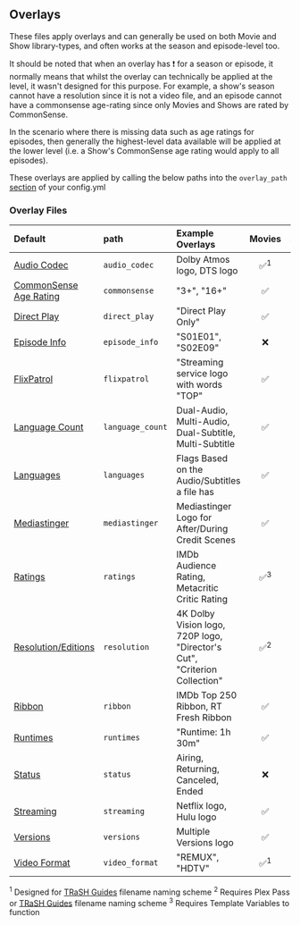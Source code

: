 ## Overlays

These files apply overlays and can generally be used on both Movie and Show library-types, and often works at the season and episode-level too.

It should be noted that when an overlay has &#10071; for a season or episode, it normally means that whilst the overlay can technically be applied at the level, it wasn't designed for this purpose. For example, a show's season cannot have a resolution since it is not a video file, and an episode cannot have a commonsense age-rating since only Movies and Shows are rated by CommonSense. 

In the scenario where there is missing data such as age ratings for episodes, then generally the highest-level data available will be applied at the lower level (i.e. a Show's CommonSense age rating would apply to all episodes).

These overlays are applied by calling the below paths into the `overlay_path` [section](../config/libraries/#overlay-path) of your config.yml

### Overlay Files

| Default                                        | path             | Example Overlays                                                          |       Movies        |        Shows        |       Seasons       |      Episodes       |
|:-----------------------------------------------|:-----------------|:--------------------------------------------------------------------------|:-------------------:|:-------------------:|:-------------------:|:-------------------:|
| [Audio Codec](overlays/audio_codec)            | `audio_codec`    | Dolby Atmos logo, DTS logo                                                | &#9989;<sup>1</sup> | &#9989;<sup>1</sup> | &#9989;<sup>1</sup> | &#9989;<sup>1</sup> |
| [CommonSense Age Rating](overlays/commonsense) | `commonsense`    | "3+", "16+"                                                               |       &#9989;       |       &#9989;       |      &#10071;       |      &#10071;       |
| [Direct Play](overlays/direct_play)            | `direct_play`    | "Direct Play Only"                                                        |       &#9989;       |      &#10071;       |      &#10071;       |       &#9989;       |
| [Episode Info](overlays/episode_info)          | `episode_info`   | "S01E01", "S02E09"                                                        |      &#10060;       |      &#10060;       |      &#10060;       |       &#9989;       |
| [FlixPatrol](overlays/flixpatrol)              | `flixpatrol`     | "Streaming service logo with words "TOP"                                  |       &#9989;       |       &#9989;       |      &#10060;       |      &#10060;       |
| [Language Count](overlays/language_count)      | `language_count` | Dual-Audio, Multi-Audio, Dual-Subtitle, Multi-Subtitle                    |       &#9989;       |       &#9989;       |       &#9989;       |       &#9989;       |
| [Languages](overlays/languages)                | `languages`      | Flags Based on the Audio/Subtitles a file has                             |       &#9989;       |       &#9989;       |       &#9989;       |       &#9989;       |
| [Mediastinger](overlays/mediastinger)          | `mediastinger`   | Mediastinger Logo for After/During Credit Scenes                          |       &#9989;       |       &#9989;       |      &#10060;       |      &#10060;       |
| [Ratings](overlays/ratings)                    | `ratings`        | IMDb Audience Rating, Metacritic Critic Rating                            | &#9989;<sup>3</sup> | &#9989;<sup>3</sup> |      &#10060;       | &#9989;<sup>3</sup> |
| [Resolution/Editions](overlays/resolution)     | `resolution`     | 4K Dolby Vision logo, 720P logo, "Director's Cut", "Criterion Collection" | &#9989;<sup>2</sup> | &#9989;<sup>2</sup> |      &#10060;       | &#9989;<sup>2</sup> |
| [Ribbon](overlays/ribbon)                      | `ribbon`         | IMDb Top 250 Ribbon, RT Fresh Ribbon                                      |       &#9989;       |       &#9989;       |      &#10060;       |      &#10060;       |
| [Runtimes](overlays/runtimes)                  | `runtimes`       | "Runtime: 1h 30m"                                                         |       &#9989;       |       &#9989;       |      &#10060;       |       &#9989;       |
| [Status](overlays/status)                      | `status`         | Airing, Returning, Canceled, Ended                                        |      &#10060;       |       &#9989;       |      &#10060;       |      &#10060;       |
| [Streaming](overlays/streaming)                | `streaming`      | Netflix logo, Hulu logo                                                   |       &#9989;       |       &#9989;       |      &#10060;       |      &#10060;       |
| [Versions](overlays/versions)                  | `versions`       | Multiple Versions logo                                                    |       &#9989;       |       &#9989;       |       &#9989;       |       &#9989;       |
| [Video Format](overlays/video_format)          | `video_format`   | "REMUX", "HDTV"                                                           | &#9989;<sup>1</sup> |      &#10071;       |      &#10071;       | &#9989;<sup>1</sup> |

<sup>1</sup> Designed for [TRaSH Guides](https://trash-guides.info/) filename naming scheme
<sup>2</sup> Requires Plex Pass or [TRaSH Guides](https://trash-guides.info/) filename naming scheme
<sup>3</sup> Requires Template Variables to function